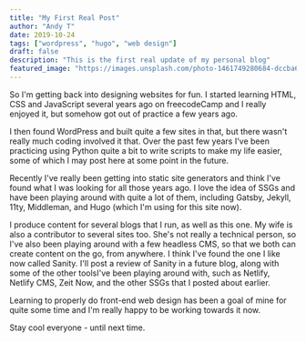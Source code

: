 ```yaml
---
title: "My First Real Post"
author: "Andy T"
date: 2019-10-24
tags: ["wordpress", "hugo", "web design"]
draft: false
description: "This is the first real update of my personal blog"
featured_image: "https://images.unsplash.com/photo-1461749280684-dccba630e2f6?ixlib=rb-1.2.1&ixid=eyJhcHBfaWQiOjEyMDd9&auto=format&fit=crop&w=967&h=300"
---
```


So I'm getting back into designing websites for fun. I started learning HTML,
CSS and JavaScript several years ago on freecodeCamp and I really enjoyed it,
but somehow got out of practice a few years ago.

I then found WordPress and built quite a few sites in that, but there wasn't
really much coding involved it that. Over the past few years I've been
practicing using Python quite a bit to write scripts to make my life easier,
some of which I may post here at some point in the future.

Recently I've really been getting into static site generators and think I've
found what I was looking for all those years ago. I love the idea of SSGs and
have been playing around with quite a lot of them, including Gatsby,
Jekyll, 11ty, Middleman, and Hugo (which I'm using for this site now).

I produce content for several blogs that I run, as well as this one. My wife is
also a contributor to several sites too. She's not really a technical person, so
I've also been playing around with a few headless CMS, so that we both can create
content on the go, from anywhere. I think I've found the one I like now called
Sanity. I'll post a review of Sanity in a future blog, along with some of the
other toolsI've been playing around with, such as Netlify, Netlify CMS,
Zeit Now, and the other SSGs that I posted about earlier.

Learning to properly do front-end web design has been a goal of mine for quite
some time and I'm really happy to be working towards it now.

Stay cool everyone - until next time.
